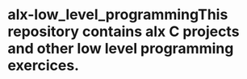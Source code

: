 # alx-low_level_programmingThis repository contains alx C projects and other low level programming exercices.
